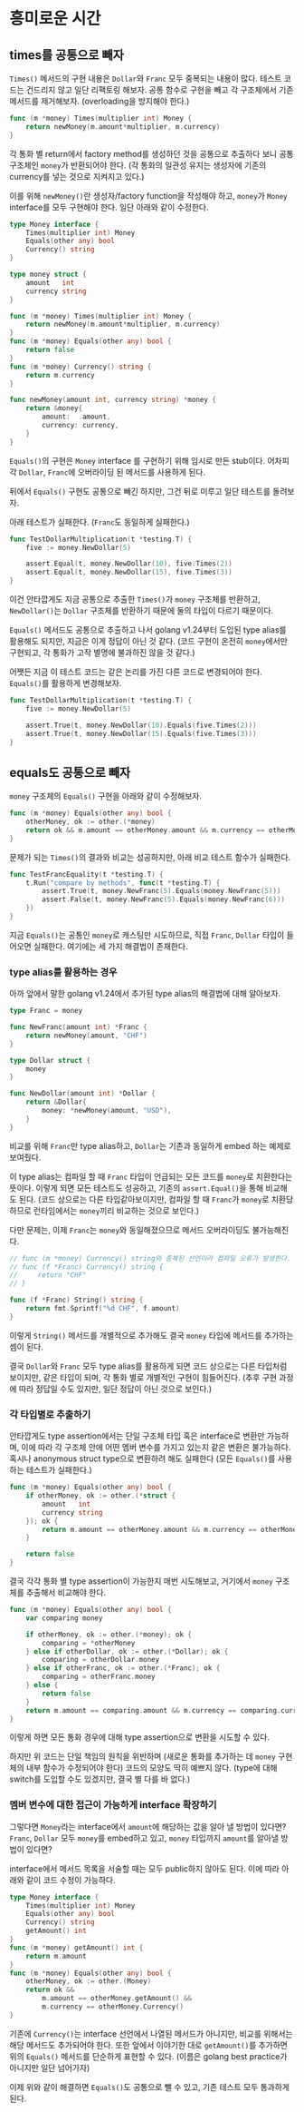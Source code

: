 # 흥미로운 시간

## times를 공통으로 빼자

`Times()` 메서드의 구현 내용은 `Dollar`와 `Franc` 모두 중복되는 내용이 많다.
테스트 코드는 건드리지 않고 일단 리팩토링 해보자. 공통 함수로 구현을 빼고 각 구조체에서 기존 메서드를 제거해보자. (overloading을 방지해야 한다.)

```go
func (m *money) Times(multiplier int) Money {
	return newMoney(m.amount*multiplier, m.currency)
}
```

각 통화 별 return에서 factory method를 생성하던 것을 공통으로 추출하다 보니 공통 구조체인 `money`가 반환되어야 한다. (각 통화의 일관성 유지는 생성자에 기존의 currency를 넣는 것으로 지켜지고 있다.)

이를 위해 `newMoney()`란 생성자/factory function을 작성해야 하고, `money`가 `Money` interface를 모두 구현해야 한다.
일단 아래와 같이 수정한다.

```go
type Money interface {
	Times(multiplier int) Money
	Equals(other any) bool
	Currency() string
}

type money struct {
	amount   int
	currency string
}

func (m *money) Times(multiplier int) Money {
	return newMoney(m.amount*multiplier, m.currency)
}
func (m *money) Equals(other any) bool {
	return false
}
func (m *money) Currency() string {
	return m.currency
}

func newMoney(amount int, currency string) *money {
	return &money{
		amount:   amount,
		currency: currency,
	}
}
```

`Equals()`의 구현은 `Money` interface 를 구현하기 위해 임시로 만든 stub이다. 어차피 각 `Dollar`, `Franc`에 오버라이딩 된 메서드를 사용하게 된다.

뒤에서 `Equals()` 구현도 공통으로 빼긴 하지만, 그건 뒤로 미루고 일단 테스트를 돌려보자.

아래 테스트가 실패한다. (`Franc`도 동일하게 실패한다.)

```go
func TestDollarMultiplication(t *testing.T) {
	five := money.NewDollar(5)

	assert.Equal(t, money.NewDollar(10), five.Times(2))
	assert.Equal(t, money.NewDollar(15), five.Times(3))
}
```

이건 안타깝게도 지금 공통으로 추출한 `Times()`가 `money` 구조체를 반환하고, `NewDollar()`는 `Dollar` 구조체를 반환하기 때문에 둘의 타입이 다르기 때문이다.

`Equals()` 메서드도 공통으로 추출하고 나서 golang v1.24부터 도입된 type alias를 활용해도 되지만, 지금은 이게 정답이 아닌 것 같다. (코드 구현이 온전히 `money`에서만 구현되고, 각 통화가 고작 별명에 불과하진 않을 것 같다.)

어쨋든 지금 이 테스트 코드는 같은 논리를 가진 다른 코드로 변경되어야 한다. `Equals()`를 활용하게 변경해보자.

```go
func TestDollarMultiplication(t *testing.T) {
	five := money.NewDollar(5)

	assert.True(t, money.NewDollar(10).Equals(five.Times(2)))
	assert.True(t, money.NewDollar(15).Equals(five.Times(3)))
}
```

## equals도 공통으로 빼자

`money` 구조체의 `Equals()` 구현을 아래와 같이 수정해보자.

```go
func (m *money) Equals(other any) bool {
    otherMoney, ok := other.(*money)
    return ok && m.amount == otherMoney.amount && m.currency == otherMoney.currency
}
```

문제가 되는 `Times()`의 결과와 비교는 성공하지만, 아래 비교 테스트 함수가 실패한다.

```go
func TestFrancEquality(t *testing.T) {
	t.Run("compare by methods", func(t *testing.T) {
		assert.True(t, money.NewFranc(5).Equals(money.NewFranc(5)))
		assert.False(t, money.NewFranc(5).Equals(money.NewFranc(6)))
	})
}
```

지금 `Equals()`는 공통인 `money`로 캐스팅만 시도하므로, 직접 `Franc`, `Dollar` 타입이 들어오면 실패한다. 여기에는 세 가지 해결법이 존재한다.

### type alias를 활용하는 경우

아까 앞에서 말한 golang v1.24에서 추가된 type alias의 해결법에 대해 알아보자.

```go
type Franc = money

func NewFranc(amount int) *Franc {
	return newMoney(amount, "CHF")
}

type Dollar struct {
    money
}

func NewDollar(amount int) *Dollar {
    return &Dollar{
        money: *newMoney(amount, "USD"),
    }
}
```

비교를 위해 `Franc`만 type alias하고, `Dollar`는 기존과 동일하게 embed 하는 예제로 보여줬다.

이 type alias는 컴파일 할 때 `Franc` 타입이 언급되는 모든 코드를 `money`로 치환한다는 뜻이다.
이렇게 되면 모든 테스트도 성공하고, 기존의 `assert.Equal()`을 통해 비교해도 된다. (코드 상으로는 다른 타입같아보이지만, 컴파일 할 때 `Franc`가 `money`로 치환당하므로 런타임에서는 `money`끼리 비교하는 것으로 보인다.)

다만 문제는, 이제 `Franc`는 `money`와 동일해졌으므로 메서드 오버라이딩도 불가능해진다.

```go
// func (m *money) Currency() string와 중복된 선언이라 컴파일 오류가 발생한다.
// func (f *Franc) Currency() string {
//     return "CHF"
// }

func (f *Franc) String() string {
    return fmt.Sprintf("%d CHF", f.amount)
}
```

이렇게 `String()` 메서드를 개별적으로 추가해도 결국 `money` 타입에 메서드를 추가하는 셈이 된다.

결국 `Dollar`와 `Franc` 모두 type alias를 활용하게 되면 코드 상으로는 다른 타입처럼 보이지만, 같은 타입이 되며, 각 통화 별로 개별적인 구현이 힘들어진다. (추후 구현 과정에 따라 정답일 수도 있지만, 일단 정답이 아닌 것으로 보인다.)

### 각 타입별로 추출하기

안타깝게도 type assertion에서는 단일 구조체 타입 혹은 interface로 변환만 가능하며, 이에 따라 각 구조체 안에 어떤 멤버 변수를 가지고 있는지 같은 변환은 불가능하다. 혹시나 anonymous struct type으로 변환하려 해도 실패한다 (모든 `Equals()`를 사용하는 테스트가 실패한다.)

```go
func (m *money) Equals(other any) bool {
	if otherMoney, ok := other.(*struct {
		amount   int
		currency string
	}); ok {
		return m.amount == otherMoney.amount && m.currency == otherMoney.currency
	}

	return false
}
```

결국 각각 통화 별 type assertion이 가능한지 매번 시도해보고, 거기에서 `money` 구조체를 추출해서 비교해야 한다.

```go
func (m *money) Equals(other any) bool {
	var comparing money

	if otherMoney, ok := other.(*money); ok {
		comparing = *otherMoney
	} else if otherDollar, ok := other.(*Dollar); ok {
		comparing = otherDollar.money
	} else if otherFranc, ok := other.(*Franc); ok {
		comparing = otherFranc.money
	} else {
		return false
	}
	return m.amount == comparing.amount && m.currency == comparing.currency
}
```

이렇게 하면 모든 통화 경우에 대해 type assertion으로 변환을 시도할 수 있다.

하지만 위 코드는 단일 책임의 원칙을 위반하며 (새로운 통화를 추가하는 데 `money` 구현체의 내부 함수가 수정되어야 한다) 코드의 모양도 딱히 예쁘지 않다. (type에 대해 switch를 도입할 수도 있겠지만, 결국 별 다를 바 없다.)

### 멤버 변수에 대한 접근이 가능하게 interface 확장하기

그렇다면 `Money`라는 interface에서 `amount`에 해당하는 값을 알아 낼 방법이 있다면? `Franc`, `Dollar` 모두 `money`를 embed하고 있고, `money` 타입까지 `amount`를 알아낼 방법이 있다면?

interface에서 메서드 목록을 서술할 때는 모두 public하지 않아도 된다. 이에 따라 아래와 같이 코드 수정이 가능하다.

```go
type Money interface {
    Times(multiplier int) Money
    Equals(other any) bool
    Currency() string
    getAmount() int
}
func (m *money) getAmount() int {
    return m.amount
}
func (m *money) Equals(other any) bool {
	otherMoney, ok := other.(Money)
	return ok &&
		m.amount == otherMoney.getAmount() &&
		m.currency == otherMoney.Currency()
}
```

기존에 `Currency()`는 interface 선언에서 나열된 메서드가 아니지만, 비교를 위해서는 해당 메서드도 추가되어야 한다. 또한 앞에서 이야기한 대로 `getAmount()`를 추가하면 위의 `Equals()` 메서드를 단순하게 표현할 수 있다. (이름은 golang best practice가 아니지만 일단 넘어가자)

이제 위와 같이 해결하면 `Equals()`도 공통으로 뺄 수 있고, 기존 테스트 모두 통과하게 된다.
